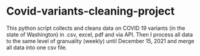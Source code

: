 # Covid-variants-cleaning-project
This python script collects and cleans data on COVID 19 variants (in the state of Washington) in .csv, excel, pdf and via API. Then I process all data to the same level of granuality (weekly) until December 15, 2021 and merge all data into one csv file. 
